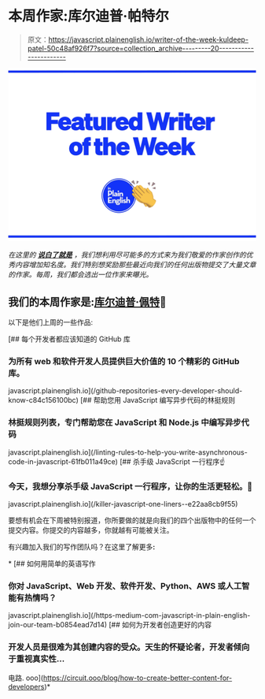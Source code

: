 # 本周作家:库尔迪普·帕特尔

> 原文：<https://javascript.plainenglish.io/writer-of-the-week-kuldeep-patel-50c48af926f7?source=collection_archive---------20----------------------->

![](img/424e9f774c4772306ed63071aba29679.png)

*在这里的* [***说白了就是***](https://plainenglish.io) *，我们想利用尽可能多的方式来为我们敬爱的作家创作的优秀内容增加知名度。我们特别想奖励那些最近向我们的任何出版物提交了大量文章的作家。每周，我们都会选出一位作家来曝光。*

## 我们的本周作家是:[库尔迪普·佩特](https://kuldeep-patel789.medium.com/)🎉

以下是他们上周的一些作品:

[](/github-repositories-every-developer-should-know-c84c156100bc) [## 每个开发者都应该知道的 GitHub 库

### 为所有 web 和软件开发人员提供巨大价值的 10 个精彩的 GitHub 库。

javascript.plainenglish.io](/github-repositories-every-developer-should-know-c84c156100bc) [](/linting-rules-to-help-you-write-asynchronous-code-in-javascript-61fb011a49ce) [## 帮助您用 JavaScript 编写异步代码的林挺规则

### 林挺规则列表，专门帮助您在 JavaScript 和 Node.js 中编写异步代码

javascript.plainenglish.io](/linting-rules-to-help-you-write-asynchronous-code-in-javascript-61fb011a49ce) [](/killer-javascript-one-liners-️-e22aa8cb9f55) [## 杀手级 JavaScript 一行程序☝️

### 今天，我想分享杀手级 JavaScript 一行程序，让你的生活更轻松。🚀

javascript.plainenglish.io](/killer-javascript-one-liners-️-e22aa8cb9f55) 

要想有机会在下周被特别报道，你所要做的就是向我们的四个出版物中的任何一个提交内容。你提交的内容越多，你就越有可能被关注。

有兴趣加入我们的写作团队吗？在这里了解更多[](/https-medium-com-javascript-in-plain-english-join-our-team-b0854ead7d14)**:**

*[](/https-medium-com-javascript-in-plain-english-join-our-team-b0854ead7d14) [## 如何用简单的英语写作

### 你对 JavaScript、Web 开发、软件开发、Python、AWS 或人工智能有热情吗？

javascript.plainenglish.io](/https-medium-com-javascript-in-plain-english-join-our-team-b0854ead7d14) [](https://circuit.ooo/blog/how-to-create-better-content-for-developers) [## 如何为开发者创造更好的内容

### 开发人员是很难为其创建内容的受众。天生的怀疑论者，开发者倾向于重视真实性…

电路. ooo](https://circuit.ooo/blog/how-to-create-better-content-for-developers)*